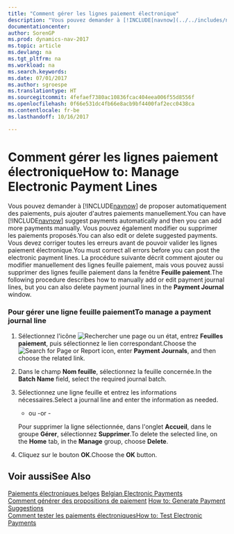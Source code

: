 ```yaml
---
title: "Comment gérer les lignes paiement électronique"
description: "Vous pouvez demander à [!INCLUDE[navnow](../../includes/navnow_md.md)] de proposer automatiquement des paiements, puis ajouter d'autres paiements manuellement. Vous pouvez également modifier ou supprimer les paiements proposés. Vous devez corriger toutes les erreurs avant de pouvoir valider les lignes paiement électronique. La procédure suivante décrit comment ajouter ou modifier manuellement des lignes feuille paiement, mais vous pouvez aussi supprimer des lignes feuille paiement dans la fenêtre **Feuille paiement**."
documentationcenter: 
author: SorenGP
ms.prod: dynamics-nav-2017
ms.topic: article
ms.devlang: na
ms.tgt_pltfrm: na
ms.workload: na
ms.search.keywords: 
ms.date: 07/01/2017
ms.author: sgroespe
ms.translationtype: HT
ms.sourcegitcommit: 4fefaef7380ac10836fcac404eea006f55d8556f
ms.openlocfilehash: 0f66e531dc4fb66e8acb9bf4400faf2ecc0438ca
ms.contentlocale: fr-be
ms.lasthandoff: 10/16/2017

---
```

# <a name="how-to-manage-electronic-payment-lines"></a><span data-ttu-id="dbc2c-106">Comment gérer les lignes paiement électronique</span><span class="sxs-lookup"><span data-stu-id="dbc2c-106">How to: Manage Electronic Payment Lines</span></span>
<span data-ttu-id="dbc2c-107">Vous pouvez demander à [!INCLUDE[navnow](../../includes/navnow_md.md)] de proposer automatiquement des paiements, puis ajouter d'autres paiements manuellement.</span><span class="sxs-lookup"><span data-stu-id="dbc2c-107">You can have [!INCLUDE[navnow](../../includes/navnow_md.md)] suggest payments automatically and then you can add more payments manually.</span></span> <span data-ttu-id="dbc2c-108">Vous pouvez également modifier ou supprimer les paiements proposés.</span><span class="sxs-lookup"><span data-stu-id="dbc2c-108">You can also edit or delete suggested payments.</span></span> <span data-ttu-id="dbc2c-109">Vous devez corriger toutes les erreurs avant de pouvoir valider les lignes paiement électronique.</span><span class="sxs-lookup"><span data-stu-id="dbc2c-109">You must correct all errors before you can post the electronic payment lines.</span></span> <span data-ttu-id="dbc2c-110">La procédure suivante décrit comment ajouter ou modifier manuellement des lignes feuille paiement, mais vous pouvez aussi supprimer des lignes feuille paiement dans la fenêtre **Feuille paiement**.</span><span class="sxs-lookup"><span data-stu-id="dbc2c-110">The following procedure describes how to manually add or edit payment journal lines, but you can also delete payment journal lines in the **Payment Journal** window.</span></span>  
  
### <a name="to-manage-a-payment-journal-line"></a><span data-ttu-id="dbc2c-111">Pour gérer une ligne feuille paiement</span><span class="sxs-lookup"><span data-stu-id="dbc2c-111">To manage a payment journal line</span></span>  
  
1.  <span data-ttu-id="dbc2c-112">Sélectionnez l'icône ![Rechercher une page ou un état](media/ui-search/search_small.png "icône Rechercher une page ou un état"), entrez **Feuilles paiement**, puis sélectionnez le lien correspondant.</span><span class="sxs-lookup"><span data-stu-id="dbc2c-112">Choose the ![Search for Page or Report](media/ui-search/search_small.png "Search for Page or Report icon") icon, enter **Payment Journals**, and then choose the related link.</span></span>  
  
2.  <span data-ttu-id="dbc2c-113">Dans le champ **Nom feuille**, sélectionnez la feuille concernée.</span><span class="sxs-lookup"><span data-stu-id="dbc2c-113">In the **Batch Name** field, select the required journal batch.</span></span>  
  
3.  <span data-ttu-id="dbc2c-114">Sélectionnez une ligne feuille et entrez les informations nécessaires.</span><span class="sxs-lookup"><span data-stu-id="dbc2c-114">Select a journal line and enter the information as needed.</span></span>  
  
     - <span data-ttu-id="dbc2c-115">ou -</span><span class="sxs-lookup"><span data-stu-id="dbc2c-115">or -</span></span>  
  
     <span data-ttu-id="dbc2c-116">Pour supprimer la ligne sélectionnée, dans l'onglet **Accueil**, dans le groupe **Gérer**, sélectionnez **Supprimer**.</span><span class="sxs-lookup"><span data-stu-id="dbc2c-116">To delete the selected line, on the **Home** tab, in the **Manage** group, choose **Delete**.</span></span>  
  
4.  <span data-ttu-id="dbc2c-117">Cliquez sur le bouton **OK**.</span><span class="sxs-lookup"><span data-stu-id="dbc2c-117">Choose the **OK** button.</span></span>  
  
## <a name="see-also"></a><span data-ttu-id="dbc2c-118">Voir aussi</span><span class="sxs-lookup"><span data-stu-id="dbc2c-118">See Also</span></span>  
 <span data-ttu-id="dbc2c-119">[Paiements électroniques belges](belgian-electronic-payments.md) </span><span class="sxs-lookup"><span data-stu-id="dbc2c-119">[Belgian Electronic Payments](belgian-electronic-payments.md) </span></span>  
 <span data-ttu-id="dbc2c-120">[Comment générer des propositions de paiement](how-to-generate-payment-suggestions.md) </span><span class="sxs-lookup"><span data-stu-id="dbc2c-120">[How to: Generate Payment Suggestions](how-to-generate-payment-suggestions.md) </span></span>  
 [<span data-ttu-id="dbc2c-121">Comment tester les paiements électroniques</span><span class="sxs-lookup"><span data-stu-id="dbc2c-121">How to: Test Electronic Payments</span></span>](how-to-test-electronic-payments.md)
